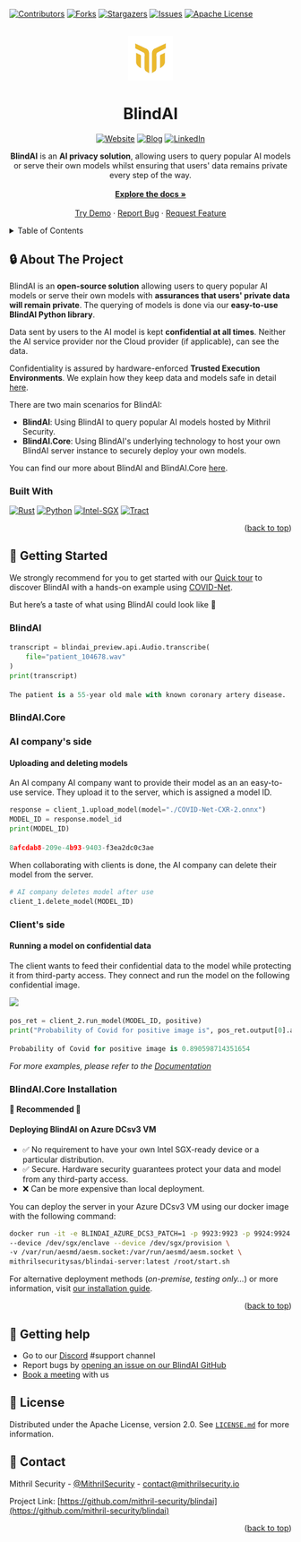 <a name="readme-top"></a>

[![Contributors][contributors-shield]][contributors-url]
[![Forks][forks-shield]][forks-url]
[![Stargazers][stars-shield]][stars-url]
[![Issues][issues-shield]][issues-url]
[![Apache License][license-shield]][license-url]


<!-- PROJECT LOGO -->
<br />
<div align="center">
  <a href="https://github.com/mithril-security/blindai">
    <img src="https://github.com/mithril-security/blindai/blob/main/docs/assets/logo.png" alt="Logo" width="80" height="80">
  </a>

<h1 align="center">BlindAI</h1>

[![Website][website-shield]][website-url]
[![Blog][blog-shield]][blog-url]
[![LinkedIn][linkedin-shield]][linkedin-url]

  <p align="center">
    <b>BlindAI</b> is an <b>AI privacy solution</b>, allowing users to query popular AI models or serve their own models whilst ensuring that users' data remains private every step of the way.
	<br /><br />
    <a href="https://blindai.mithrilsecurity.io/en/latest"><strong>Explore the docs »</strong></a>
    <br />
    <br />
    <a href="https://blindai.mithrilsecurity.io/en/latest/docs/getting-started/quick-tour/">Try Demo</a>
    ·
    <a href="https://github.com/mithril-security/blindai/issues">Report Bug</a>
    ·
    <a href="https://github.com/mithril-security/blindai/issues">Request Feature</a>
  </p>
</div>



<!-- TABLE OF CONTENTS -->
<details>
  <summary>Table of Contents</summary>
  <ol>
    <li>
      <a href="#-about-the-project">About The Project</a>
      <ul>
        <li><a href="#built-with">Built With</a></li>
      </ul>
    </li>
    <li>
      <a href="#-getting-started">Getting Started</a>
      <ul>
        <li><a href="#prerequisites">Prerequisites</a></li>
        <li><a href="#installation">Installation</a></li>
      </ul>
    </li>
    <li><a href="#-usage">Usage</a></li>
    <li><a href="#-getting-help">Getting Help</a></li>
    <li><a href="#-license">License</a></li>
    <li><a href="#-contact">Contact</a></li>
  </ol>
</details>

<!-- ABOUT THE PROJECT -->
## 🔒 About The Project

BlindAI is an **open-source solution** allowing users to query popular AI models or serve their own models with **assurances that users' private data will remain private**. The querying of models is done via our **easy-to-use BlindAI Python library**.

Data sent by users to the AI model is kept **confidential at all times**. Neither the AI service provider nor the Cloud provider (if applicable), can see the data.

Confidentiality is assured by hardware-enforced **Trusted Execution Environments**. We explain how they keep data and models safe in detail [here](https://blindai.mithrilsecurity.io/en/latest/docs/getting-started/confidential_computing/).

There are two main scenarios for BlindAI:

- **BlindAI**: Using BlindAI to query popular AI models hosted by Mithril Security.
- **BlindAI.Core**: Using BlindAI's underlying technology to host your own BlindAI server instance to securely deploy your own models.

You can find our more about BlindAI and BlindAI.Core [here](https://blindai.mithrilsecurity.io/en/latest/docs/getting-started/blindai_structure/).

### Built With 

[![Rust][Rust]][Rust-url] [![Python][Python]][Python-url] [![Intel-SGX][Intel-SGX]][Intel-sgx-url] [![Tract][Tract]][tract-url]

<p align="right">(<a href="#readme-top">back to top</a>)</p>

<!-- GETTING STARTED -->
## 🚀 Getting Started

We strongly recommend for you to get started with our [Quick tour](https://blindai.mithrilsecurity.io/en/latest/docs/getting-started/quick-tour/) to discover BlindAI with a hands-on example using [COVID-Net](https://github.com/lindawangg/COVID-Net).

But here’s a taste of what using BlindAI could look like 🍒

### BlindAI

```py
transcript = blindai_preview.api.Audio.transcribe(
    file="patient_104678.wav"
)
print(transcript)

The patient is a 55-year old male with known coronary artery disease.
```

### BlindAI.Core

### AI company's side

#### Uploading and deleting models

An AI company AI company want to provide their model as an an easy-to-use service. They upload it to the server, which is assigned a model ID.

```py
response = client_1.upload_model(model="./COVID-Net-CXR-2.onnx")
MODEL_ID = response.model_id
print(MODEL_ID)

8afcdab8-209e-4b93-9403-f3ea2dc0c3ae
```

When collaborating with clients is done, the AI company can delete their model from the server.

```py
# AI company deletes model after use
client_1.delete_model(MODEL_ID)
```

### Client's side

#### Running a model on confidential data

The client wants to feed their confidential data to the model while protecting it from third-party access. They connect and run the model on the following confidential image.

![](https://github.com/mithril-security/blindai/blob/main/docs/assets/positive_image.png)

```py
pos_ret = client_2.run_model(MODEL_ID, positive)
print("Probability of Covid for positive image is", pos_ret.output[0].as_flat()[0][1])

Probability of Covid for positive image is 0.890598714351654
```

_For more examples, please refer to the [Documentation](https://blindai.mithrilsecurity.io/en/latest/)_

### BlindAI.Core Installation

**🥇 Recommended 🥇**

#### Deploying BlindAI on Azure DCsv3 VM

+ ✅ No requirement to have your own Intel SGX-ready device or a particular distribution. 
+ ✅ Secure. Hardware security guarantees protect your data and model from any third-party access.
+ ❌ Can be more expensive than local deployment.

You can deploy the server in your Azure DCsv3 VM using our docker image with the following command:

```bash
docker run -it -e BLINDAI_AZURE_DCS3_PATCH=1 -p 9923:9923 -p 9924:9924 \
--device /dev/sgx/enclave --device /dev/sgx/provision \
-v /var/run/aesmd/aesm.socket:/var/run/aesmd/aesm.socket \
mithrilsecuritysas/blindai-server:latest /root/start.sh
```

For alternative deployment methods (*on-premise, testing only...*) or more information, visit [our installation guide](https://blindai.mithrilsecurity.io/en/latest/docs/tutorials/core/installation/).

<p align="right">(<a href="#readme-top">back to top</a>)</p>

<!-- ROADMAP -->
<!--
## 🎯 Roadmap

WRITE DOWN THE FEATURES WE **ALREADY** IMPLEMENTED. NOTHING SATISFYING LIKE A LIST WITH CHECKED BOXES.

WE CAN ALSO RENAME THAT PART **KEY FEATURES**

- [ ] Feature 1
- [ ] Feature 2
- [ ] Feature 3
    - [ ] Nested Feature

<p align="right">(<a href="#readme-top">back to top</a>)</p>-->

<!-- GETTING HELP -->

## 🙋 Getting help

* Go to our [Discord](https://discord.com/invite/TxEHagpWd4) #support channel
* Report bugs by [opening an issue on our BlindAI GitHub](https://github.com/mithril-security/blindai/issues)
* [Book a meeting](https://calendly.com/contact-mithril-security/15mins?month=2023-03) with us


<!-- LICENSE -->
## 📜 License

Distributed under the Apache License, version 2.0. See [`LICENSE.md`](https://www.apache.org/licenses/LICENSE-2.0) for more information.


<!-- CONTACT -->
## 📇 Contact

Mithril Security - [@MithrilSecurity](https://twitter.com/MithrilSecurity) - contact@mithrilsecurity.io

Project Link: [https://github.com/mithril-security/blindai](https://github.com/mithril-security/blindai)

<p align="right">(<a href="#readme-top">back to top</a>)</p>

<!-- MARKDOWN LINKS & IMAGES -->
<!-- https://github.com/alexandresanlim/Badges4-README.md-Profile#-blog- -->
[contributors-shield]: https://img.shields.io/github/contributors/mithril-security/blindai.svg?style=for-the-badge
[contributors-url]: https://github.com/mithril-security/blindai/graphs/contributors
[forks-shield]: https://img.shields.io/github/forks/mithril-security/blindai.svg?style=for-the-badge
[forks-url]: https://github.com/mithril-security/blindai/network/members
[stars-shield]: https://img.shields.io/github/stars/mithril-security/blindai.svg?style=for-the-badge
[stars-url]: https://github.com/mithril-security/blindai/stargazers
[issues-shield]: https://img.shields.io/github/issues/mithril-security/blindai.svg?style=for-the-badge
[issues-url]: https://github.com/mithril-security/blindai/issues
[license-shield]: https://img.shields.io/github/license/mithril-security/blindai.svg?style=for-the-badge
[license-url]: https://github.com/mithril-security/blindai/blob/master/LICENSE.txt
[linkedin-shield]: https://img.shields.io/badge/-Jobs-black.svg?style=for-the-badge&logo=linkedin&colorB=555
[linkedin-url]: https://www.linkedin.com/company/mithril-security-company/
[website-url]: https://www.mithrilsecurity.io
[website-shield]: https://img.shields.io/badge/website-000000?style=for-the-badge&colorB=555
[blog-url]: https://blog.mithrilsecurity.io/
[blog-shield]: https://img.shields.io/badge/Blog-000?style=for-the-badge&logo=ghost&logoColor=yellow&colorB=555
[product-screenshot]: images/screenshot.png
[Python]: https://img.shields.io/badge/Python-FFD43B?style=for-the-badge&logo=python&logoColor=blue
[Python-url]: https://www.python.org/
[Rust]: https://img.shields.io/badge/rust-FFD43B?style=for-the-badge&logo=rust&logoColor=black
[Rust-url]: https://www.rust-lang.org/fr
[Intel-SGX]: https://img.shields.io/badge/SGX-FFD43B?style=for-the-badge&logo=intel&logoColor=black
[Intel-sgx-url]: https://www.intel.fr/content/www/fr/fr/architecture-and-technology/software-guard-extensions.html
[Tract]: https://img.shields.io/badge/Tract-FFD43B?style=for-the-badge
[tract-url]: https://github.com/mithril-security/tract/tree/6e4620659837eebeaba40ab3eeda67d33a99c7cf

<!-- Done using https://github.com/othneildrew/Best-README-Template -->
